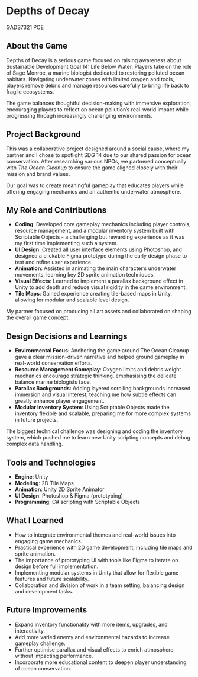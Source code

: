 # Depths of Decay
GADS7321 POE
## About the Game
Depths of Decay is a serious game focused on raising awareness about Sustainable Development Goal 14: Life Below Water. Players take on the role of Sage Monroe, a marine biologist dedicated to restoring polluted ocean habitats. Navigating underwater zones with limited oxygen and tools, players remove debris and manage resources carefully to bring life back to fragile ecosystems.

The game balances thoughtful decision-making with immersive exploration, encouraging players to reflect on ocean pollution’s real-world impact while progressing through increasingly challenging environments.
## Project Background
This was a collaborative project designed around a social cause, where my partner and I chose to spotlight SDG 14 due to our shared passion for ocean conservation. After researching various NPOs, we partnered conceptually with *The Ocean Cleanup* to ensure the game aligned closely with their mission and brand values.

Our goal was to create meaningful gameplay that educates players while offering engaging mechanics and an authentic underwater atmosphere.

## My Role and Contributions
- **Coding**: Developed core gameplay mechanics including player controls, resource management, and a modular inventory system built with Scriptable Objects - a challenging but rewarding experience as it was my first time implementing such a system.
- **UI Design**: Created all user interface elements using Photoshop, and designed a clickable Figma prototype during the early design phase to test and refine user experience.
- **Animation**: Assisted in animating the main character’s underwater movements, learning key 2D sprite animation techniques.
- **Visual Effects**: Learned to implement a parallax background effect in Unity to add depth and reduce visual rigidity in the game environment.
- **Tile Maps**: Gained experience creating tile-based maps in Unity, allowing for modular and scalable level design.

My partner focused on producing all art assets and collaborated on shaping the overall game concept.
## Design Decisions and Learnings
- **Environmental Focus**: Anchoring the game around The Ocean Cleanup gave a clear mission-driven narrative and helped ground gameplay in real-world conservation efforts.
- **Resource Management Gameplay**: Oxygen limits and debris weight mechanics encourage strategic thinking, emphasising the delicate balance marine biologists face.
- **Parallax Backgrounds**: Adding layered scrolling backgrounds increased immersion and visual interest, teaching me how subtle effects can greatly enhance player engagement.
- **Modular Inventory System**: Using Scriptable Objects made the inventory flexible and scalable, preparing me for more complex systems in future projects.

The biggest technical challenge was designing and coding the inventory system, which pushed me to learn new Unity scripting concepts and debug complex data handling.
## Tools and Technologies
- **Engine**: Unity
- **Modeling**: 2D Tile Maps
- **Animation**: Unity 2D Sprite Animator
- **UI Design**: Photoshop & Figma (prototyping)
- **Programming**: C# scripting with Scriptable Objects
## What I Learned
- How to integrate environmental themes and real-world issues into engaging game mechanics.
- Practical experience with 2D game development, including tile maps and sprite animation.
- The importance of prototyping UI with tools like Figma to iterate on design before full implementation.
- Implementing modular systems in Unity that allow for flexible game features and future scalability.
- Collaboration and division of work in a team setting, balancing design and development tasks.
## Future Improvements
- Expand inventory functionality with more items, upgrades, and interactivity.
- Add more varied enemy and environmental hazards to increase gameplay challenge.
- Further optimise parallax and visual effects to enrich atmosphere without impacting performance.
- Incorporate more educational content to deepen player understanding of ocean conservation.
